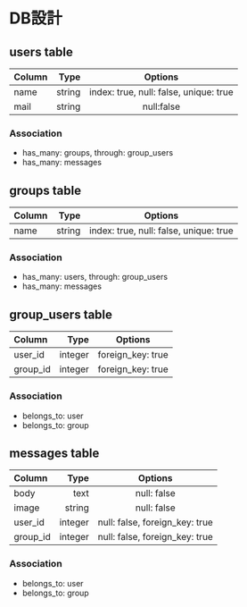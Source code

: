 # DB設計

## users table
| Column | Type    | Options                                |
|:-------|--------:|:--------------------------------------:|
| name   | string  | index: true, null: false, unique: true |
| mail   | string  | null:false                             |

### Association
* has_many: groups, through: group_users
* has_many: messages

## groups table
| Column | Type    | Options                               |
|:-------|--------:|:-------------------------------------:|
| name   | string  | index: true, null: false, unique: true|

### Association
* has_many: users, through: group_users
* has_many: messages

## group_users table
| Column   | Type    | Options           |
|:---------|--------:|:-----------------:|
| user_id  | integer | foreign_key: true |
| group_id | integer | foreign_key: true |

### Association
* belongs_to: user
* belongs_to: group

## messages table
| Column   | Type    | Options                            |
|:---------|--------:|:----------------------------------:|
| body     | text    | null: false                        |
| image    | string  | null: false                        |
| user_id  | integer | null: false, foreign_key: true     |
| group_id | integer | null: false, foreign_key: true     |

### Association
* belongs_to: user
* belongs_to: group
